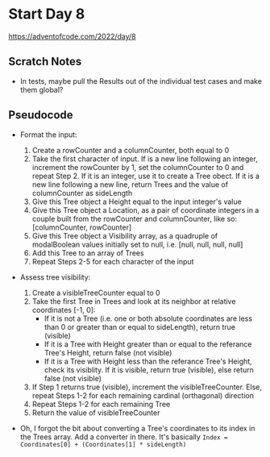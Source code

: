 # Start Day 8

https://adventofcode.com/2022/day/8

## Scratch Notes

- In tests, maybe pull the Results out of the individual test cases and make
  them global?

## Pseudocode

- Format the input:
  1. Create a rowCounter and a columnCounter, both equal to 0
  2. Take the first character of input. If is a new line following an integer,
     increment the rowCounter by 1, set the columnCounter to 0 and repeat
     Step 2. If it is an integer, use it to create a Tree obect. If it is a new
     line following a new line, return Trees and the value of columnCounter as
     sideLength
  3. Give this Tree object a Height equal to the input integer's value
  4. Give this Tree object a Location, as a pair of coordinate integers in a
     couple built from the rowCounter and columnCounter, like so:
     [columnCounter, rowCounter]
  5. Give this Tree object a Visibility array, as a quadruple of modalBoolean
     values initially set to null, i.e. [null, null, null, null]
  6. Add this Tree to an array of Trees
  7. Repeat Steps 2-5 for each character of the input

- Assess tree visibility:
  1. Create a visibleTreeCounter equal to 0
  2. Take the first Tree in Trees and look at its neighbor at relative
     coordinates [-1, 0]:
     - If it is not a Tree (i.e. one or both absolute coordinates are less than
       0 or greater than or equal to sideLength), return true (visible)
     - If it is a Tree with Height greater than or equal to the referance Tree's
       Height, return false (not visible)
     - If it is a Tree with Height less than the referance Tree's Height, check
       its visiblity. If it is visible, return true (visible), else return false
       (not visible)
  3. If Step 1 returns true (visible), increment the visibleTreeCounter. Else,
     repeat Steps 1-2 for each remaining cardinal (orthagonal) direction
  4. Repeat Steps 1-2 for each remaining Tree
  5. Return the value of visibleTreeCounter

- Oh, I forgot the bit about converting a Tree's coordinates to its index in the
  Trees array. Add a converter in there. It's basically
  `Index = Coordinates[0] + (Coordinates[1] * sideLength)`
